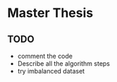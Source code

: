 # Master Thesis

## TODO
* comment the code
* Describe all the algorithm steps
* try imbalanced dataset

